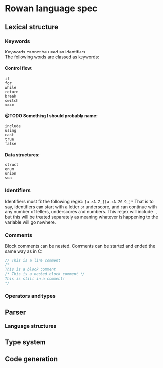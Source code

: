 # Rowan language spec

## Lexical structure

### Keywords
Keywords cannot be used as identifiers.   
The following words are classed as keywords:   
#### Control flow:
```
if
for
while
return
break
switch
case
```
####  @TODO Something I should probably name:
```
include
using
cast
true
false
```
#### Data structures:
```
struct
enum
union
soa
```

### Identifiers

Identifiers must fit the following regex: `[a-zA-Z_][a-zA-Z0-9_]*`
That is to say, identifiers can start with a letter or underscore, and can continue with any number of letters, underscores and numbers.
This regex will include `_`, but this will be treated separately as meaning whatever is happening to the variable will go nowhere.

### Comments
Block comments can be nested. Comments can be started and ended the same way as in C:
```rust
// This is a line comment
/*
This is a block comment
/* This is a nested block comment */
This is still in a comment! 
*/ 
```

### Operators and types


## Parser

### Language structures

## Type system

## Code generation